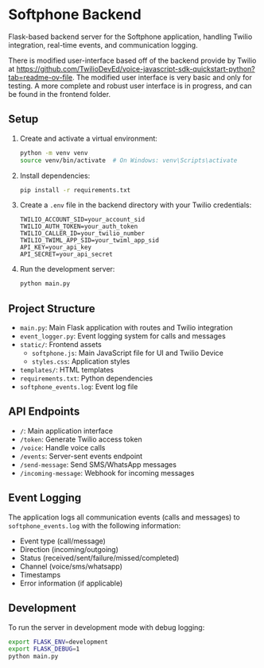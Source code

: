 # Softphone Backend

Flask-based backend server for the Softphone application, handling Twilio integration, real-time events, and communication logging.

There is modified user-interface based off of the backend provide by Twilio at https://github.com/TwilioDevEd/voice-javascript-sdk-quickstart-python?tab=readme-ov-file. The modified user interface is very basic and only for testing. A more complete and robust user interface is in progress, and can be found in the frontend folder.

## Setup

1. Create and activate a virtual environment:
   ```bash
   python -m venv venv
   source venv/bin/activate  # On Windows: venv\Scripts\activate
   ```

2. Install dependencies:
   ```bash
   pip install -r requirements.txt
   ```

3. Create a `.env` file in the backend directory with your Twilio credentials:
   ```
   TWILIO_ACCOUNT_SID=your_account_sid
   TWILIO_AUTH_TOKEN=your_auth_token
   TWILIO_CALLER_ID=your_twilio_number
   TWILIO_TWIML_APP_SID=your_twiml_app_sid
   API_KEY=your_api_key
   API_SECRET=your_api_secret
   ```

4. Run the development server:
   ```bash
   python main.py
   ```

## Project Structure

- `main.py`: Main Flask application with routes and Twilio integration
- `event_logger.py`: Event logging system for calls and messages
- `static/`: Frontend assets
  - `softphone.js`: Main JavaScript file for UI and Twilio Device
  - `styles.css`: Application styles
- `templates/`: HTML templates
- `requirements.txt`: Python dependencies
- `softphone_events.log`: Event log file

## API Endpoints

- `/`: Main application interface
- `/token`: Generate Twilio access token
- `/voice`: Handle voice calls
- `/events`: Server-sent events endpoint
- `/send-message`: Send SMS/WhatsApp messages
- `/incoming-message`: Webhook for incoming messages

## Event Logging

The application logs all communication events (calls and messages) to `softphone_events.log` with the following information:
- Event type (call/message)
- Direction (incoming/outgoing)
- Status (received/sent/failure/missed/completed)
- Channel (voice/sms/whatsapp)
- Timestamps
- Error information (if applicable)

## Development

To run the server in development mode with debug logging:
```bash
export FLASK_ENV=development
export FLASK_DEBUG=1
python main.py
```

